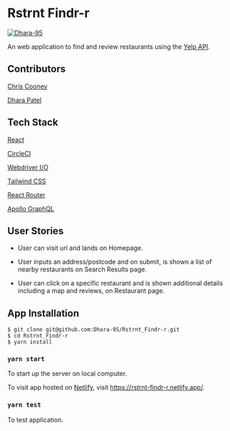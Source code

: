 # Rstrnt Findr-r

[![Dhara-95](https://circleci.com/gh/Dhara-95/Rstrnt_Findr-r.svg?style=svg)](https://rstrnt-findr-r.netlify.app/)

An web application to find and review restaurants using the [Yelp API](https://www.yelp.com/developers/graphql/guides/intro).

## Contributors

[Chris Cooney](https://github.com/ChrisCooney05)

[Dhara Patel](https://github.com/Dhara-95)

## Tech Stack

[React](https://reactjs.org/docs/getting-started.html)

[CircleCI](https://circleci.com/docs/)

[Webdriver I/O](https://webdriver.io/docs/gettingstarted.html)

[Tailwind CSS](https://tailwindcss.com/)

[React Router](https://reactrouter.com/web/guides/quick-start)

[Apollo GraphQL](https://www.apollographql.com/docs/react/get-started/)

## User Stories

- User can visit url and lands on Homepage.

- User inputs an address/postcode and on submit, is shown a list of nearby restaurants on Search Results page.

- User can click on a specific restaurant and is shown additional details including a map and reviews, on Restaurant page. 

## App Installation

```
$ git clone git@github.com:Dhara-95/Rstrnt_Findr-r.git
$ cd Rstrnt_Findr-r
$ yarn install
```

### `yarn start`

To start up the server on local computer. 

To visit app hosted on [Netlify](https://www.netlify.com/), visit https://rstrnt-findr-r.netlify.app/.


### `yarn test`

To test application. 

